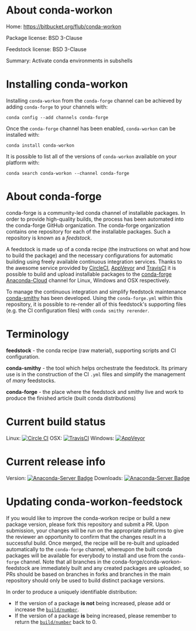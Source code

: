 About conda-workon
==================

Home: https://bitbucket.org/flub/conda-workon

Package license: BSD 3-Clause

Feedstock license: BSD 3-Clause

Summary: Activate conda environments in subshells



Installing conda-workon
=======================

Installing `conda-workon` from the `conda-forge` channel can be achieved by adding `conda-forge` to your channels with:

```
conda config --add channels conda-forge
```

Once the `conda-forge` channel has been enabled, `conda-workon` can be installed with:

```
conda install conda-workon
```

It is possible to list all of the versions of `conda-workon` available on your platform with:

```
conda search conda-workon --channel conda-forge
```



About conda-forge
=================

conda-forge is a community-led conda channel of installable packages.
In order to provide high-quality builds, the process has been automated into the
conda-forge GitHub organization. The conda-forge organization contains one repository
for each of the installable packages. Such a repository is known as a *feedstock*.

A feedstock is made up of a conda recipe (the instructions on what and how to build
the package) and the necessary configurations for automatic building using freely
available continuous integration services. Thanks to the awesome service provided by
[CircleCI](https://circleci.com/), [AppVeyor](http://www.appveyor.com/)
and [TravisCI](https://travis-ci.org/) it is possible to build and upload installable
packages to the [conda-forge](https://anaconda.org/conda-forge)
[Anaconda-Cloud](http://docs.anaconda.org/) channel for Linux, Windows and OSX respectively.

To manage the continuous integration and simplify feedstock maintenance
[conda-smithy](http://github.com/conda-forge/conda-smithy) has been developed.
Using the ``conda-forge.yml`` within this repository, it is possible to re-render all of
this feedstock's supporting files (e.g. the CI configuration files) with ``conda smithy rerender``.


Terminology
===========

**feedstock** - the conda recipe (raw material), supporting scripts and CI configuration.

**conda-smithy** - the tool which helps orchestrate the feedstock.
                   Its primary use is in the construction of the CI ``.yml`` files
                   and simplify the management of *many* feedstocks.

**conda-forge** - the place where the feedstock and smithy live and work to
                  produce the finished article (built conda distributions)

Current build status
====================

Linux: [![Circle CI](https://circleci.com/gh/conda-forge/conda-workon-feedstock.svg?style=shield)](https://circleci.com/gh/conda-forge/conda-workon-feedstock)
OSX: [![TravisCI](https://travis-ci.org/conda-forge/conda-workon-feedstock.svg?branch=master)](https://travis-ci.org/conda-forge/conda-workon-feedstock)
Windows: [![AppVeyor](https://ci.appveyor.com/api/projects/status/github/conda-forge/conda-workon-feedstock?svg=True)](https://ci.appveyor.com/project/conda-forge/conda-workon-feedstock/branch/master)

Current release info
====================
Version: [![Anaconda-Server Badge](https://anaconda.org/conda-forge/conda-workon/badges/version.svg)](https://anaconda.org/conda-forge/conda-workon)
Downloads: [![Anaconda-Server Badge](https://anaconda.org/conda-forge/conda-workon/badges/downloads.svg)](https://anaconda.org/conda-forge/conda-workon)


Updating conda-workon-feedstock
===============================

If you would like to improve the conda-workon recipe or build a new
package version, please fork this repository and submit a PR. Upon submission,
your changes will be run on the appropriate platforms to give the reviewer an
opportunity to confirm that the changes result in a successful build. Once
merged, the recipe will be re-built and uploaded automatically to the
`conda-forge` channel, whereupon the built conda packages will be available for
everybody to install and use from the `conda-forge` channel.
Note that all branches in the conda-forge/conda-workon-feedstock are
immediately built and any created packages are uploaded, so PRs should be based
on branches in forks and branches in the main repository should only be used to
build distinct package versions.

In order to produce a uniquely identifiable distribution:
 * If the version of a package **is not** being increased, please add or increase
   the [``build/number``](http://conda.pydata.org/docs/building/meta-yaml.html#build-number-and-string).
 * If the version of a package **is** being increased, please remember to return
   the [``build/number``](http://conda.pydata.org/docs/building/meta-yaml.html#build-number-and-string)
   back to 0.
